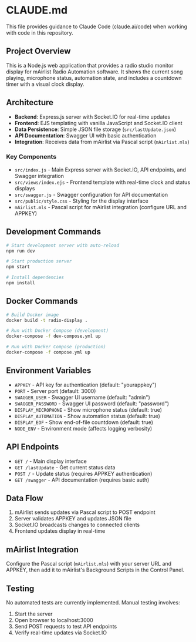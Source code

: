 # CLAUDE.md

This file provides guidance to Claude Code (claude.ai/code) when working with code in this repository.

## Project Overview

This is a Node.js web application that provides a radio studio monitor display for mAirlist Radio Automation software. It shows the current song playing, microphone status, automation state, and includes a countdown timer with a visual clock display.

## Architecture

- **Backend**: Express.js server with Socket.IO for real-time updates
- **Frontend**: EJS templating with vanilla JavaScript and Socket.IO client
- **Data Persistence**: Simple JSON file storage (`src/lastUpdate.json`)
- **API Documentation**: Swagger UI with basic authentication
- **Integration**: Receives data from mAirlist via Pascal script (`mAirlist.mls`)

### Key Components

- `src/index.js` - Main Express server with Socket.IO, API endpoints, and Swagger integration
- `src/views/index.ejs` - Frontend template with real-time clock and status displays
- `src/swagger.js` - Swagger configuration for API documentation
- `src/public/style.css` - Styling for the display interface
- `mAirlist.mls` - Pascal script for mAirlist integration (configure URL and APPKEY)

## Development Commands

```bash
# Start development server with auto-reload
npm run dev

# Start production server
npm start

# Install dependencies
npm install
```

## Docker Commands

```bash
# Build Docker image
docker build -t radio-display .

# Run with Docker Compose (development)
docker-compose -f dev-compose.yml up

# Run with Docker Compose (production)
docker-compose -f compose.yml up
```

## Environment Variables

- `APPKEY` - API key for authentication (default: "yourappkey")
- `PORT` - Server port (default: 3000)
- `SWAGGER_USER` - Swagger UI username (default: "admin")
- `SWAGGER_PASSWORD` - Swagger UI password (default: "password")
- `DISPLAY_MICROPHONE` - Show microphone status (default: true)
- `DISPLAY_AUTOMATION` - Show automation status (default: true)
- `DISPLAY_EOF` - Show end-of-file countdown (default: true)
- `NODE_ENV` - Environment mode (affects logging verbosity)

## API Endpoints

- `GET /` - Main display interface
- `GET /lastUpdate` - Get current status data
- `POST /` - Update status (requires APPKEY authentication)
- `GET /swagger` - API documentation (requires basic auth)

## Data Flow

1. mAirlist sends updates via Pascal script to POST endpoint
2. Server validates APPKEY and updates JSON file
3. Socket.IO broadcasts changes to connected clients
4. Frontend updates display in real-time

## mAirlist Integration

Configure the Pascal script (`mAirlist.mls`) with your server URL and APPKEY, then add it to mAirlist's Background Scripts in the Control Panel.

## Testing

No automated tests are currently implemented. Manual testing involves:
1. Start the server
2. Open browser to localhost:3000
3. Send POST requests to test API endpoints
4. Verify real-time updates via Socket.IO